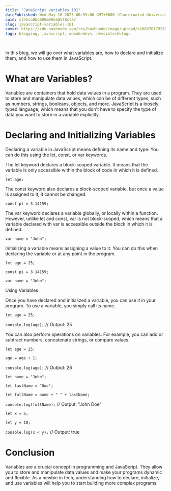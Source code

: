 ```yaml
---
title: "JavaScript variables 101"
datePublished: Wed May 10 2023 06:59:06 GMT+0000 (Coordinated Universal Time)
cuid: clhhco0bq000m09ma05t8cta7
slug: javascript-variables-101
cover: https://cdn.hashnode.com/res/hashnode/image/upload/v1683701792199/93e2e928-7647-4095-bb5b-9e5059a9078e.png
tags: blogging, javascript, wemakedevs, devsintechblogs

---
```


In this blog, we will go over what variables are, how to declare and initialize them, and how to use them in JavaScript.

# What are Variables?

Variables are containers that hold data values in a program. They are used to store and manipulate data values, which can be of different types, such as numbers, strings, booleans, objects, and more. JavaScript is a loosely typed language, which means that you don't have to specify the type of data you want to store in a variable explicitly.

# Declaring and Initializing Variables

Declaring a variable in JavaScript means defining its name and type. You can do this using the let, const, or var keywords.

The let keyword declares a block-scoped variable. It means that the variable is only accessible within the block of code in which it is defined.

`let age;`

The const keyword also declares a block-scoped variable, but once a value is assigned to it, it cannot be changed.

`const pi = 3.14159;`

The var keyword declares a variable globally, or locally within a function. However, unlike let and const, var is not block-scoped, which means that a variable declared with var is accessible outside the block in which it is defined.

`var name = "John";`

Initializing a variable means assigning a value to it. You can do this when declaring the variable or at any point in the program.

`let age = 25;`

`const pi = 3.14159;`

`var name = "John";`

Using Variables

Once you have declared and initialized a variable, you can use it in your program. To use a variable, you simply call its name.

`let age = 25;`

`console.log(age);` // Output: 25

You can also perform operations on variables. For example, you can add or subtract numbers, concatenate strings, or compare values.

`let age = 25;`

`age = age + 1;`

`console.log(age);` // Output: 26

`let name = "John";`

`let lastName = "Doe";`

`let fullName = name + " " + lastName;`

`console.log(fullName);` // Output: "John Doe"

`let x = 5;`

`let y = 10;`

`console.log(x < y);` // Output: true

# Conclusion

Variables are a crucial concept in programming and JavaScript. They allow you to store and manipulate data values and make your programs dynamic and flexible. As a newbie in tech, understanding how to declare, initialize, and use variables will help you to start building more complex programs.